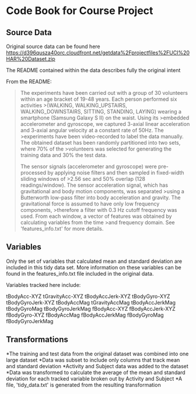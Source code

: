 # Code Book for Course Project

## Source Data

Original source data can be found here https://d396qusza40orc.cloudfront.net/getdata%2Fprojectfiles%2FUCI%20HAR%20Dataset.zip

The README contained within the data describes fully the original intent

From the README:
>The experiments have been carried out with a group of 30 volunteers within an age bracket of 19-48 years. Each person performed six activities >(WALKING, WALKING_UPSTAIRS, WALKING_DOWNSTAIRS, SITTING, STANDING, LAYING) wearing a smartphone (Samsung Galaxy S II) on the waist. Using its >embedded accelerometer and gyroscope, we captured 3-axial linear acceleration and 3-axial angular velocity at a constant rate of 50Hz. The >experiments have been video-recorded to label the data manually. The obtained dataset has been randomly partitioned into two sets, where 70% of the >volunteers was selected for generating the training data and 30% the test data. 
>
>The sensor signals (accelerometer and gyroscope) were pre-processed by applying noise filters and then sampled in fixed-width sliding windows of >2.56 sec and 50% overlap (128 readings/window). The sensor acceleration signal, which has gravitational and body motion components, was separated >using a Butterworth low-pass filter into body acceleration and gravity. The gravitational force is assumed to have only low frequency components, >therefore a filter with 0.3 Hz cutoff frequency was used. From each window, a vector of features was obtained by calculating variables from the time >and frequency domain. See 'features_info.txt' for more details. 

## Variables

Only the set of variables that calculated mean and standard deviation are included in this tidy data set. More information on these variables can be found in the features_info.txt file included in the original data.

Variables tracked here include:

tBodyAcc-XYZ
tGravityAcc-XYZ
tBodyAccJerk-XYZ
tBodyGyro-XYZ
tBodyGyroJerk-XYZ
tBodyAccMag
tGravityAccMag
tBodyAccJerkMag
tBodyGyroMag
tBodyGyroJerkMag
fBodyAcc-XYZ
fBodyAccJerk-XYZ
fBodyGyro-XYZ
fBodyAccMag
fBodyAccJerkMag
fBodyGyroMag
fBodyGyroJerkMag

## Transformations

*The training and test data from the original dataset was combined into one large dataset
*Data was subset to include only columns that track mean and standard deviation
*Activity and Subject data was added to the dataset
*Data was transformed to calculate the average of the mean and standard deviation for each tracked variable broken out by Activity and Subject
*A file, 'tidy_data.txt' is generated from the resulting transformation
